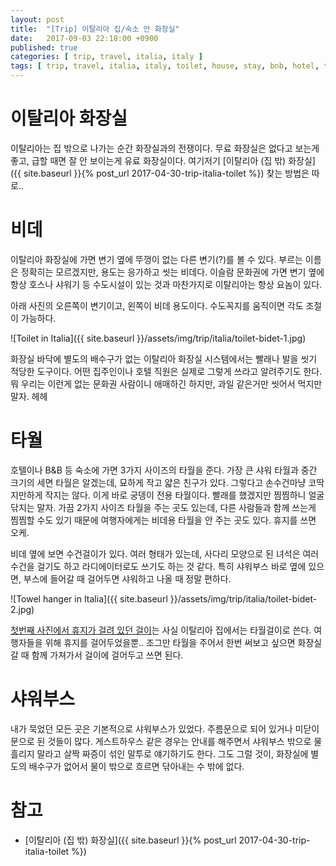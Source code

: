 ```yaml
---
layout: post
title:  "[Trip] 이탈리아 집/숙소 안 화장실"
date:   2017-09-03 22:18:00 +0900
published: true
categories: [ trip, travel, italia, italy ]
tags: [ trip, travel, italia, italy, toilet, house, stay, bnb, hotel, towel, shower booth, bidet, indoor ]
---
```


# 이탈리아 화장실

이탈리아는 집 밖으로 나가는 순간 화장실과의 전쟁이다. 무료 화장실은 없다고 보는게 좋고, 급할 때면 잘 안 보이는게 유료 화장실이다. 여기저기 [이탈리아 (집 밖) 화장실]({{ site.baseurl }}{% post_url 2017-04-30-trip-italia-toilet %}) 찾는 방법은 따로..


# 비데

이탈리아 화장실에 가면 변기 옆에 뚜껑이 없는 다른 변기(?)를 볼 수 있다. 부르는 이름은 정확히는 모르겠지만, 용도는 응가하고 씻는 비데다. 이슬람 문화권에 가면 변기 옆에 항상 호스나 샤워기 등 수도시설이 있는 것과 마찬가지로 이탈리아는 항상 요놈이 있다.

아래 사진의 오른쪽이 변기이고, 왼쪽이 비데 용도이다. 수도꼭지를 움직이면 각도 조절이 가능하다.

<a name="towel-hanger"></a>![Toilet in Italia]({{ site.baseurl }}/assets/img/trip/italia/toilet-bidet-1.jpg)

화장실 바닥에 별도의 배수구가 없는 이탈리아 화장실 시스템에서는 빨래나 발을 씻기 적당한 도구이다. 어떤 집주인이나 호텔 직원은 실제로 그렇게 쓰라고 알려주기도 한다. 뭐 우리는 이런게 없는 문화권 사람이니 애매하긴 하지만, 과일 같은거만 씻어서 먹지만 말자. 헤헤


# 타월

호텔이나 B&B 등 숙소에 가면 3가지 사이즈의 타월을 준다. 가장 큰 샤워 타월과 중간 크기의 세면 타월은 알겠는데, 묘하게 작고 얇은 친구가 있다. 그렇다고 손수건마냥 코딱지만하게 작지는 않다. 이게 바로 궁뎅이 전용 타월이다. 빨래를 했겠지만 찜찜하니 얼굴 닦지는 말자. 가끔 2가지 사이즈 타월을 주는 곳도 있는데, 다른 사람들과 함께 쓰는게 찜찜할 수도 있기 때문에 여행자에게는 비데용 타월을 안 주는 곳도 있다. 휴지를 쓰면 오케.

비데 옆에 보면 수건걸이가 있다. 여러 형태가 있는데, 사다리 모양으로 된 녀석은 여러 수건을 걸기도 하고 라디에이터로도 쓰기도 하는 것 같다. 특히 샤워부스 바로 옆에 있으면, 부스에 들어갈 때 걸어두면 샤워하고 나올 때 정말 편하다.

![Towel hanger in Italia]({{ site.baseurl }}/assets/img/trip/italia/toilet-bidet-2.jpg)

[첫번째 사진에서 휴지가 걸려 있던 걸이](#towel-hanger)는 사실 이탈리아 집에서는 타월걸이로 쓴다. 여행자들을 위해 휴지를 걸어두었을뿐.. 조그만 타월을 주어서 한번 써보고 싶으면 화장실 갈 때 함께 가져가서 걸이에 걸어두고 쓰면 된다.


# 샤워부스

내가 묵었던 모든 곳은 기본적으로 샤워부스가 있었다. 주름문으로 되어 있거나 미닫이 문으로 된 것들이 많다. 게스트하우스 같은 경우는 안내를 해주면서 샤워부스 밖으로 물 흘리지 말라고 살짝 짜증이 섞인 말투로 얘기하기도 한다. 그도 그럴 것이, 화장실에 별도의 배수구가 없어서 물이 밖으로 흐르면 닦아내는 수 밖에 없다.


# 참고

- [이탈리아 (집 밖) 화장실]({{ site.baseurl }}{% post_url 2017-04-30-trip-italia-toilet %})

